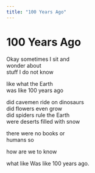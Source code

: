 ```yaml
---
title: "100 Years Ago"
---
```


# 100 Years Ago

Okay sometimes I sit and  
wonder about  
stuff I do not know  

like what the Earth  
was like 100 years ago  

did cavemen ride on dinosaurs  
did flowers even grow  
did spiders rule the Earth  
were deserts filled with snow  

there were no books or  
humans so  

how are we to know  

what like Was like 100 years ago.  
